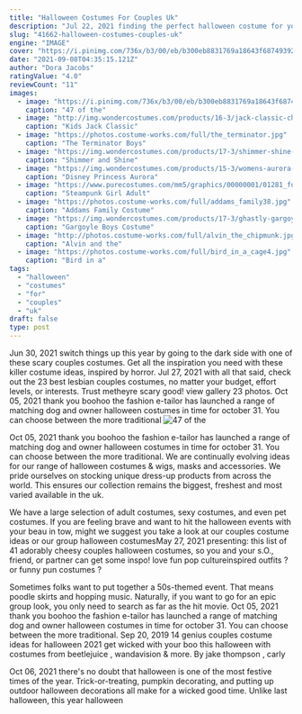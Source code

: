 ```yaml
---
title: "Halloween Costumes For Couples Uk"
description: "Jul 22, 2021 finding the perfect halloween costume for you and your partner is tough, but not with these 118 celebrity couples costume ideas for 2021. Come get inspired."
slug: "41662-halloween-costumes-couples-uk"
engine: "IMAGE"
cover: "https://i.pinimg.com/736x/b3/00/eb/b300eb8831769a18643f687493920034.jpg"
date: "2021-09-08T04:35:15.121Z"
author: "Dora Jacobs"
ratingValue: "4.0"
reviewCount: "11"
images:
  - image: "https://i.pinimg.com/736x/b3/00/eb/b300eb8831769a18643f687493920034.jpg"
    caption: "47 of the"
  - image: "http://img.wondercostumes.com/products/16-3/jack-classic-child-costume.jpg"
    caption: "Kids Jack Classic"
  - image: "https://photos.costume-works.com/full/the_terminator.jpg"
    caption: "The Terminator Boys"
  - image: "https://img.wondercostumes.com/products/17-3/shimmer-shine-shimmer-genie-costume.jpg"
    caption: "Shimmer and Shine"
  - image: "https://img.wondercostumes.com/products/15-3/womens-aurora-dress-costume.jpg"
    caption: "Disney Princess Aurora"
  - image: "https://www.purecostumes.com/mm5/graphics/00000001/01281_full_1.jpg"
    caption: "Steampunk Girl Adult"
  - image: "https://photos.costume-works.com/full/addams_family38.jpg"
    caption: "Addams Family Costume"
  - image: "https://img.wondercostumes.com/products/17-3/ghastly-gargoyle-boys-costume-633.jpg"
    caption: "Gargoyle Boys Costume"
  - image: "http://photos.costume-works.com/full/alvin_the_chipmunk.jpg"
    caption: "Alvin and the"
  - image: "https://photos.costume-works.com/full/bird_in_a_cage4.jpg"
    caption: "Bird in a"
tags:
  - "halloween"
  - "costumes"
  - "for"
  - "couples"
  - "uk"
draft: false
type: post
---
```


Jun 30, 2021 switch things up this year by going to the dark side with one of these scary couples costumes. Get all the inspiration you need with these killer costume ideas, inspired by horror. Jul 27, 2021 with all that said, check out the 23 best lesbian couples costumes, no matter your budget, effort levels, or interests. Trust metheyre scary good! view gallery 23 photos. Oct 05, 2021 thank you boohoo  the fashion e-tailor has launched a range of matching dog and owner halloween costumes in time for october 31. You can choose between the more traditional
![47 of the](https://i.pinimg.com/736x/b3/00/eb/b300eb8831769a18643f687493920034.jpg "47 of the")

Oct 05, 2021 thank you boohoo  the fashion e-tailor has launched a range of matching dog and owner halloween costumes in time for october 31. You can choose between the more traditional. We are continually evolving ideas for our range of halloween costumes &amp; wigs, masks and accessories. We pride ourselves on stocking unique dress-up products from across the world. This ensures our collection remains the biggest, freshest and most varied available in the uk.
<!--inArticleAds-->

<!--galleryOne-->

We have a large selection of adult costumes, sexy costumes, and even pet costumes. If you are feeling brave and want to hit the halloween events with your beau in tow, might we suggest you take a look at our couples costume ideas or our group halloween costumesMay 27, 2021 presenting: this list of 41 adorably cheesy couples halloween costumes, so you and your s.O., friend, or partner can get some inspo! love fun pop cultureinspired outfits ? or funny pun costumes ?
<!--inArticleAds-->

<!--galleryTwo-->

Sometimes folks want to put together a 50s-themed event. That means poodle skirts and hopping music. Naturally, if you want to go for an epic group look, you only need to search as far as the hit movie. Oct 05, 2021 thank you boohoo  the fashion e-tailor has launched a range of matching dog and owner halloween costumes in time for october 31. You can choose between the more traditional. Sep 20, 2019 14 genius couples costume ideas for halloween 2021 get wicked with your boo this halloween with costumes from beetlejuice , wandavision & more. By jake thompson , carly
<!--galleryThree-->

Oct 06, 2021 there's no doubt that halloween is one of the most festive times of the year. Trick-or-treating, pumpkin decorating, and putting up outdoor halloween decorations all make for a wicked good time. Unlike last halloween, this year halloween